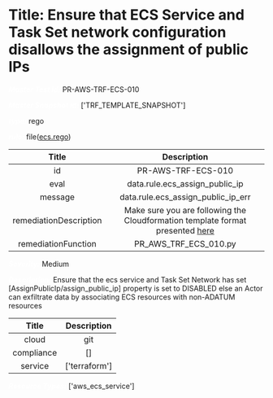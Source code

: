 



# Title: Ensure that ECS Service and Task Set network configuration disallows the assignment of public IPs


***<font color="white">Master Test Id:</font>*** PR-AWS-TRF-ECS-010

***<font color="white">Master Snapshot Id:</font>*** ['TRF_TEMPLATE_SNAPSHOT']

***<font color="white">type:</font>*** rego

***<font color="white">rule:</font>*** file([ecs.rego])  
  
  
  
  

|Title|Description|
| :---: | :---: |
|id|PR-AWS-TRF-ECS-010|
|eval|data.rule.ecs_assign_public_ip|
|message|data.rule.ecs_assign_public_ip_err|
|remediationDescription|Make sure you are following the Cloudformation template format presented <a href='https://registry.terraform.io/providers/hashicorp/aws/latest/docs/resources/ecs_service#network_configuration' target='_blank'>here</a>|
|remediationFunction|PR_AWS_TRF_ECS_010.py|


***<font color="white">Severity:</font>*** Medium

***<font color="white">Description:</font>*** Ensure that the ecs service and Task Set Network has set [AssignPublicIp/assign_public_ip] property is set to DISABLED else an Actor can exfiltrate data by associating ECS resources with non-ADATUM resources  
  
  

|Title|Description|
| :---: | :---: |
|cloud|git|
|compliance|[]|
|service|['terraform']|


***<font color="white">Resource Types:</font>*** ['aws_ecs_service']


[ecs.rego]: https://github.com/prancer-io/prancer-compliance-test/tree/master/aws/terraform/ecs.rego
